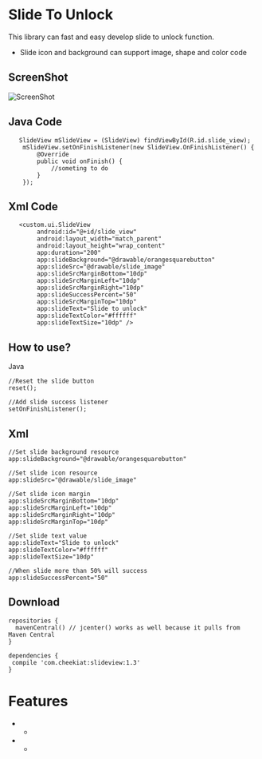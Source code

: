 # Slide To Unlock
This library can fast and easy develop slide to unlock function.
* Slide icon and background can support image, shape and color code

ScreenShot
----------------
![ScreenShot](https://github.com/cheekiat/SlideToUnlock/blob/master/appscreenshort.gif)

Java Code
----------------
       SlideView mSlideView = (SlideView) findViewById(R.id.slide_view);
        mSlideView.setOnFinishListener(new SlideView.OnFinishListener() {
            @Override
            public void onFinish() {
                //someting to do
            }
        });

        
Xml Code
----------------
```
   <custom.ui.SlideView
        android:id="@+id/slide_view"
        android:layout_width="match_parent"
        android:layout_height="wrap_content"
        app:duration="200"
        app:slideBackground="@drawable/orangesquarebutton"
        app:slideSrc="@drawable/slide_image"
        app:slideSrcMarginBottom="10dp"
        app:slideSrcMarginLeft="10dp"
        app:slideSrcMarginRight="10dp"
        app:slideSuccessPercent="50"
        app:slideSrcMarginTop="10dp"
        app:slideText="Slide to unlock"
        app:slideTextColor="#ffffff"
        app:slideTextSize="10dp" />
```
        
How to use?
----------------

Java
```
//Reset the slide button
reset();

//Add slide success listener
setOnFinishListener();
```

Xml
----------------
```
//Set slide background resource
app:slideBackground="@drawable/orangesquarebutton"

//Set slide icon resource
app:slideSrc="@drawable/slide_image"

//Set slide icon margin
app:slideSrcMarginBottom="10dp"
app:slideSrcMarginLeft="10dp"
app:slideSrcMarginRight="10dp"
app:slideSrcMarginTop="10dp"

//Set slide text value
app:slideText="Slide to unlock"
app:slideTextColor="#ffffff"
app:slideTextSize="10dp" 

//When slide more than 50% will success
app:slideSuccessPercent="50"
```

Download
----------------
```
repositories {
  mavenCentral() // jcenter() works as well because it pulls from Maven Central
}

dependencies {
 compile 'com.cheekiat:slideview:1.3'
}
```
Features
===================
* -
* -

